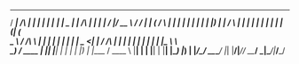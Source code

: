    _____         _     _    _ _______   ____  ______         _    _    _____  ____   _____ _____  
  / ____|  /\   | |   | |  | |__   __| |  _ \|  ____|   /\  | |  | |  / ____|/ __ \ / ____/ ____| 
 | (___   /  \  | |   | |  | |  | |    | |_) | |__     /  \ | |  | | | |  __| |  | | (___| (___   
  \___ \ / /\ \ | |   | |  | |  | |    |  _ <|  __|   / /\ \| |  | | | | |_ | |  | |\___ \\___ \  
  ____) / ____ \| |___| |__| |  | |    | |_) | |____ / ____ \ |__| | | |__| | |__| |____) |___) | 
 |_____/_/    \_\______\____/   |_|    |____/|______/_/    \_\____/   \_____|\____/|_____/_____/  
                                                                                                  
                                                                                                  

